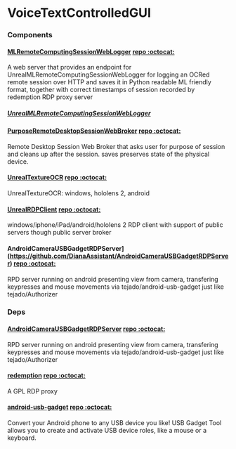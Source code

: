 # VoiceTextControlledGUI

### Components

#### [MLRemoteComputingSessionWebLogger](https://github.com/DianaAssistant/MLRemoteComputingSessionWebLogger) [repo :octocat:](git://github.com/DianaAssistant/MLRemoteComputingSessionWebLogger.git)
A web server that provides an endpoint for UnrealMLRemoteComputingSessionWebLogger for logging an OCRed remote session over HTTP and saves it in Python readable ML friendly format, together with correct timestamps of session recorded by redemption RDP proxy server

##### [UnrealMLRemoteComputingSessionWebLogger](https://github.com/DianaAssistant/MLRemoteComputingSessionWebLogger/UnrealMLRemoteComputingSessionWebLogger.md)

#### [PurposeRemoteDesktopSessionWebBroker](https://github.com/DianaAssistant/PurposeRemoteDesktopSessionWebBroker) [repo :octocat:](x-github-client://openRepo/https://github.com/DianaAssistant/PurposeRemoteDesktopSessionWebBroker)
Remote Desktop Session Web Broker that asks user for purpose of session and cleans up after the session. saves preserves state of the physical device.

#### [UnrealTextureOCR](https://github.com/DianaAssistant/UnrealTextureOCR) [repo :octocat:](x-github-client://openRepo/https://github.com/DianaAssistant/UnrealTextureOCR)
UnrealTextureOCR: windows, hololens 2, android

#### [UnrealRDPClient](https://github.com/DianaAssistant/UnrealRDPClient) [repo :octocat:](x-github-client://openRepo/https://github.com/DianaAssistant/UnrealRDPClient)
windows/iphone/iPad/android/hololens 2 RDP client with support of public servers though public server broker

#### AndroidCameraUSBGadgetRDPServer](https://github.com/DianaAssistant/AndroidCameraUSBGadgetRDPServer) [repo :octocat:](x-github-client://openRepo/https://github.com/DianaAssistant/AndroidCameraUSBGadgetRDPServer)
RPD server running on android presenting view from camera, transfering keypresses and mouse movements via tejado/android-usb-gadget just like tejado/Authorizer

### Deps

#### [AndroidCameraUSBGadgetRDPServer](https://github.com/DianaAssistant/AndroidCameraUSBGadgetRDPServer) [repo :octocat:](x-github-client://openRepo/https://github.com/DianaAssistant/AndroidCameraUSBGadgetRDPServer)
RPD server running on android presenting view from camera, transfering keypresses and mouse movements via tejado/android-usb-gadget just like tejado/Authorizer

#### [redemption](https://github.com/DianaAssistant/redemption) [repo :octocat:](x-github-client://openRepo/https://github.com/DianaAssistant/redemption)
A GPL RDP proxy

#### [android-usb-gadget](https://github.com/DianaAssistant/android-usb-gadget) [repo :octocat:](x-github-client://openRepo/https://github.com/DianaAssistant/android-usb-gadget)
Convert your Android phone to any USB device you like! USB Gadget Tool allows you to create and activate USB device roles, like a mouse or a keyboard.

